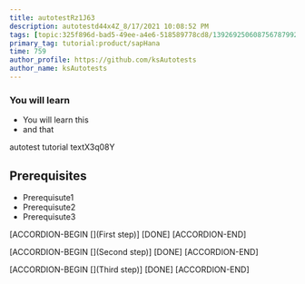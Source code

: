 ```yaml
---
title: autotestRz1J63
description: autotestd44x4Z_8/17/2021 10:08:52 PM
tags: [topic:325f896d-bad5-49ee-a4e6-518589778cd8/139269250608756787992873,products:tech/73554900100700000996,tutorial:experience/advanced]
primary_tag: tutorial:product/sapHana
time: 759
author_profile: https://github.com/ksAutotests
author_name: ksAutotests
---
```

### You will learn
- You will learn this
- and that

autotest tutorial textX3q08Y

## Prerequisites
- Prerequisute1
- Prerequisute2
- Prerequisute3

[ACCORDION-BEGIN [](First step)]
[DONE]
[ACCORDION-END]

[ACCORDION-BEGIN [](Second step)]
[DONE]
[ACCORDION-END]

[ACCORDION-BEGIN [](Third step)]
[DONE]
[ACCORDION-END]

